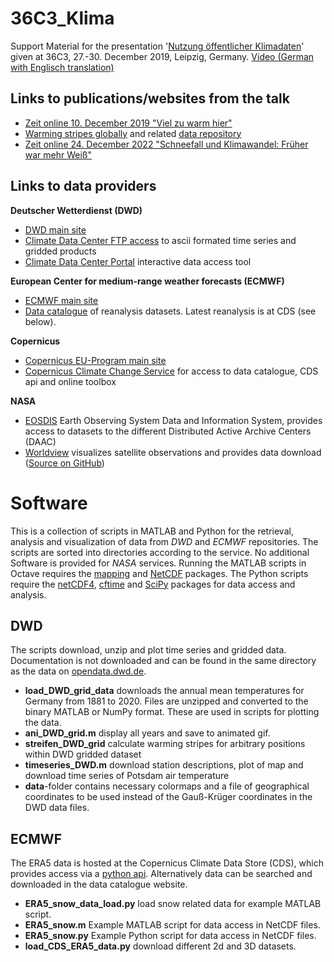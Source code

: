 # 36C3_Klima
Support Material for the presentation '[Nutzung öffentlicher Klimadaten](https://media.ccc.de/v/36c3-10571-nutzung_offentlicher_klimadaten)' given at 36C3, 27.-30. December 2019, Leipzig, Germany. [Video (German with Englisch translation)](https://media.ccc.de/v/36c3-10571-nutzung_offentlicher_klimadaten)

Links to publications/websites from the talk
--------------------------------------------
* [Zeit online 10. December 2019 "Viel zu warm hier"](https://www.zeit.de/wissen/umwelt/2019-12/klimawandel-globale-erwaermung-warming-stripes-wohnort)
* [Warming stripes globally](https://showyourstripes.info) and related [data repository](http://berkeleyearth.org)
* [Zeit online 24. December 2022 "Schneefall und Klimawandel: Früher war mehr Weiß"](https://www.zeit.de/wissen/2022-12/schneefall-klimawandel-deutschland-deutscher-wetterdienst)

Links to data providers
-----------------------
**Deutscher Wetterdienst (DWD)**
* [DWD main site](https://www.dwd.de)
* [Climate Data Center FTP access](https://opendata.dwd.de) to ascii formated time series and gridded products
* [Climate Data Center Portal](https://www.dwd.de/DE/leistungen/cdc_portal/cdc_portal.html) interactive data access tool

**European Center for medium-range weather forecasts (ECMWF)**
* [ECMWF main site](https://www.ecmwf.int)
* [Data catalogue](https://www.ecmwf.int/en/forecasts/datasets/browse-reanalysis-datasets) of reanalysis datasets. Latest reanalysis is at CDS (see below).

**Copernicus**
* [Copernicus EU-Program main site](https://www.copernicus.eu)
* [Copernicus Climate Change Service](https://cds.climate.copernicus.eu) for access to data catalogue, CDS api and online toolbox

**NASA**
* [EOSDIS](https://earthdata.nasa.gov/eosdis) Earth Observing System Data and Information System, provides access to datasets to the different Distributed Active Archive Centers (DAAC)
* [Worldview](https://worldview.earthdata.nasa.gov/) visualizes satellite observations and provides data download ([Source on GitHub](https://github.com/nasa-gibs/worldview))

Software
========
This is a collection of scripts in MATLAB and Python for the retrieval, analysis and visualization of data from *DWD* and *ECMWF* repositories. The scripts are sorted into directories according to the service. No additional Software is provided for *NASA* services. Running the MATLAB scripts in Octave requires the [mapping](https://octave.sourceforge.io/mapping/index.html) and [NetCDF](https://octave.sourceforge.io/netcdf/index.html) packages. The Python scripts require the [netCDF4](https://unidata.github.io/netcdf4-python/), [cftime](https://unidata.github.io/cftime/) and [SciPy](https://www.scipy.org/) packages for data access and analysis.

DWD
---
The scripts download, unzip and plot time series and gridded data. Documentation is not downloaded and can be found in the same directory as the data on [opendata.dwd.de](https://opendata.dwd.de).
* **load_DWD_grid_data** downloads the annual mean temperatures for Germany from 1881 to 2020. Files are unzipped and converted to the binary MATLAB or NumPy format. These are used in scripts for plotting the data.
* **ani_DWD_grid.m** display all years and save to animated gif.
* **streifen_DWD_grid** calculate warming stripes for arbitrary positions within DWD gridded dataset
* **timeseries_DWD.m** download station descriptions, plot of map and download time series of Potsdam air temperature
* **data**-folder contains necessary colormaps and a file of geographical coordinates to be used instead of the Gauß-Krüger coordinates in the DWD data files.

ECMWF
----
The ERA5 data is hosted at the Copernicus Climate Data Store (CDS), which provides access via a [python api](https://cds.climate.copernicus.eu/api-how-to). Alternatively data can be searched and downloaded in the data catalogue website.
* **ERA5_snow_data_load.py** load snow related data for example MATLAB script.
* **ERA5_snow.m** Example MATLAB script for data access in NetCDF files.
* **ERA5_snow.py** Example Python script for data access in NetCDF files.
* **load_CDS_ERA5_data.py** download different 2d and 3D datasets.
